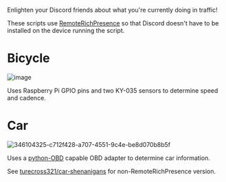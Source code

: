 Enlighten your Discord friends about what you're currently doing in traffic!

These scripts use [RemoteRichPresence](https://github.com/turecross321/RemoteRichPresence) so that Discord doesn't have to be installed on the device running the script.

# Bicycle
![image](https://github.com/user-attachments/assets/f35fdbf9-1b09-4cac-88de-1338c0ab6022)

Uses Raspberry Pi GPIO pins and two KY-035 sensors to determine speed and cadence.

# Car
![346104325-c712f428-a707-4551-9c4e-be8d070b8b5f](https://github.com/user-attachments/assets/9574c9bc-6554-4ae9-8437-d2a8d105ecff)

Uses a [python-OBD](https://github.com/brendan-w/python-OBD) capable OBD adapter to determine car information.

See [turecross321/car-shenanigans](https://github.com/turecross321/car-shenanigans/blob/main/discord_rich_presence.py) for non-RemoteRichPresence version.
